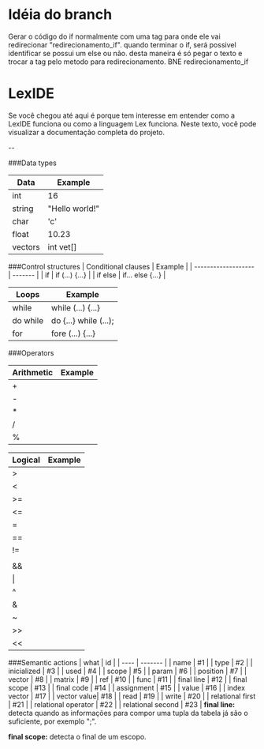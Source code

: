# Idéia do branch

Gerar o código do if normalmente com uma tag para onde ele vai redirecionar "redirecionamento_if". quando terminar o if, será possivel identificar se possui um else ou não. desta maneira é só pegar o texto e trocar a tag pelo metodo para redirecionamento.
BNE redirecionamento_if

# LexIDE

Se você chegou até aqui é porque tem interesse em entender como a LexIDE funciona ou como a linguagem Lex funciona. Neste texto, você pode visualizar a documentação completa do projeto.

--

###Data types

| Data | Example |
| ---- | ------- |
| int | 16 |
| string | "Hello world!" |
| char | 'c' |
| float | 10.23 |
| vectors | int vet[] |


###Control structures
| Conditional clauses | Example |
| ------------------- | ------- |
| if | if (...) {...} |
| if else | if... else {...} |

| Loops | Example |
| ----- | ------- |
| while | while (...) {...} |
| do while | do {...} while (...); |
| for | fore (...) {...} |

###Operators

| Arithmetic | Example |
| ---------- | ------- |
| + | |
| - | |
| * | |
| / | |
| % | |

| Logical | Example |
| ------- | ------- |
| > | |
| < | |
| >= | |
| <= | |
| = | |
| == | |
| != | |
| || | |
| && | |
| \| | |
| ^ | |
| & | |
| ~ | |
| >> | |
| << | |

###Semantic actions
| what | id |
| ---- | ------- |
| name | #1 |
| type | #2 |
| inicialized | #3 |
| used | #4 |
| scope | #5 |
| param | #6 |
| position | #7 |
| vector | #8 |
| matrix | #9 |
| ref | #10 |
| func | #11 |
| final line | #12 |
| final scope | #13 |
| final code | #14 |
| assignment | #15 |
| value | #16 |
| index vector | #17 |
| vector value| #18 |
| read | #19 |
| write | #20 |
| relational first | #21 |
| relational operator | #22 |
| relational second | #23 |
**final line:** detecta quando as informações para compor uma tupla da tabela já são o suficiente, por exemplo ";".

**final scope:** detecta o final de um escopo.
